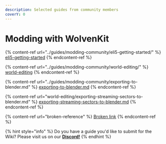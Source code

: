 ```yaml
---
description: Selected guides from community members
coverY: 0
---
```


# Modding with WolvenKit

{% content-ref url="../guides/modding-community/eli5-getting-started/" %}
[eli5-getting-started](../guides/modding-community/eli5-getting-started/)
{% endcontent-ref %}

{% content-ref url="../guides/modding-community/world-editing/" %}
[world-editing](../guides/modding-community/world-editing/)
{% endcontent-ref %}

{% content-ref url="../guides/modding-community/exporting-to-blender.md" %}
[exporting-to-blender.md](../guides/modding-community/exporting-to-blender.md)
{% endcontent-ref %}

{% content-ref url="world-editing/exporting-streaming-sectors-to-blender.md" %}
[exporting-streaming-sectors-to-blender.md](world-editing/exporting-streaming-sectors-to-blender.md)
{% endcontent-ref %}

{% content-ref url="broken-reference" %}
[Broken link](broken-reference)
{% endcontent-ref %}

{% hint style="info" %}
Do you have a guide you'd like to submit for the Wiki? Please visit us on our [**Discord!**](../help/community.md)
{% endhint %}
